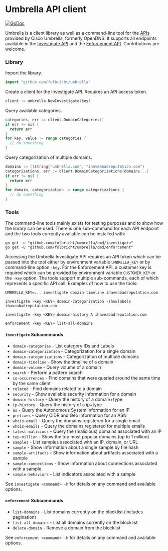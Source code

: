 # Umbrella API client

[![GoDoc](https://godoc.org/github.com/folbricht/umbrella?status.svg)](https://godoc.org/github.com/folbricht/umbrella)

Umbrella is a client library as well as a command-line tool for the [APIs](https://docs.umbrella.com/developer) provided by Cisco Umbrella, formerly OpenDNS. It supports all endpoints available in the [Investigate API](https://docs.umbrella.com/developer/investigate-api/) and the [Enforcement API](https://docs.umbrella.com/developer/enforcement-api/). Contributions are welcome.

### Library

Import the library.

```go
import "github.com/folbricht/umbrella"
```

Create a client for the Investigate API. Requires an API access token.

```go
client := umbrella.NewInvestigate(key)
```

Query available categories.

```go
categories, err := client.DomainCategories()
if err != nil {
  return err
}
for key, value := range categories {
  // do something
}
```

Query categorization of multiple domains.

```go
domains := []string{"umbrella.com", "ihaveabadreputation.com"}
categorizations, err := client.DomainCategorizations(domains...)
if err != nil {
  return err
}
for domain, categorization := range categorizations {
  // do something
}
```

### Tools

The command-line tools mainly exists for testing purposes and to show how the library can be used. There is one sub-command for each API endpoint and the two tools currently available can be installed with:

```shell
go get -u "github.com/folbricht/umbrella/cmd/investigate"
go get -u "github.com/folbricht/umbrella/cmd/enforcement"
```

Accessing the Umbrella Investigate API requires an API token which can be passed into the tool either by environment variable `UMBRELLA_KEY` or by command-line option `-key`. For the Enforcement API, a customer key is required which can be provided by environment variable `CUSTOMER_KEY` or the `-key` option. The tools support multiple sub-commands, each of which represents a specific API call. Examples of how to use the tools:

```shell
UMBRELLA_KEY=... investigate domain-timeline ihaveabadreputation.com
```

```shell
investigate -key <KEY> domain-categorization -showlabels ihaveabadreputation.com
```

```shell
investigate -key <KEY> domain-history A ihaveabadreputation.com
```

```shell
enforcement -key <KEY> list-all-domains
```

#### `investigate` Subcommands

- `domain-categories` - List category IDs and Labels
- `domain-categorization` - Categorization for a single domain
- `domain-categorizations` - Categorization of multiple domains
- `domain-timeline` - Show the timeline of a domain
- `domain-volume` - Query volume of a domain
- `search` - Perform a pattern search
- `co-occurrences` - Find domains that were queried around the same time by the same client
- `related` - Find domains related to a domain
- `security` - Show available security information for a domain
- `domain-history` - Query the history of a domain+type
- `ip-history` - Query the history of a ip+type
- `as` - Query the Autonomous System information for an IP
- `prefixes` - Query CIDR and Geo information for an ASN
- `whois-email` - Query the domains registered for a single email
- `whois-emails` - Query the domains registered for multiple emails
- `latest-malicious` - Query the (malicious) domains associated with an IP
- `top-million` - Show the top most popular domains (up to 1 million)
- `samples` - List samples associated with an IP, domain, or URL
- `sample` - Show information about a single sample by file hash
- `sample-artifacts` - Show information about artifacts associated with a sample
- `sample-connections` - Show information about connections associated with a sample
- `sample-behaviors` - List indicators associated with a sample

See `investigate <command> -h` for details on any command and available options.

#### `enforcement` Subcommands

- `list-domains` - List domains currently on the blocklist (includes pagination)
- `list-all-domains` - List all domains currently on the blocklist
- `delete-domain` - Remove a domain from the blocklist

See `enforcement <command> -h` for details on any command and available options.
